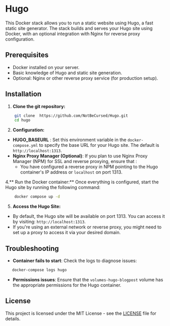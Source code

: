 # Hugo
This Docker stack allows you to run a static website using Hugo, a fast static site generator. The stack builds and serves your Hugo site using Docker, with an optional integration with Nginx for reverse proxy configuration.

## Prerequisites
 - Docker installed on your server.
 - Basic knowledge of Hugo and static site generation.
 - Optional: Nginx or other reverse proxy service (for production setup).

## Installation

1. **Clone the git repository:**
```bash
    git clone  https://github.com/NotBeCursed/Hugo.git
    cd hugo
```
2. **Configuration:**
 - **HUGO_BASEURL** : Set this environment variable in the `docker-compose.yml` to specify the base URL for your Hugo site. The default is `http://localhost:1313`.
 - **Nginx Proxy Manager (Optional)**: If you plan to use Nginx Proxy Manager (NPM) for SSL and reverse proxying, ensure that :
    - You have configured a reverse proxy in NPM pointing to the Hugo container's IP address or `localhost` on port 1313.

4.** Run the Docker container:**
Once everything is configured, start the Hugo site by running the following command:
```bash
    docker compose up -d
```

5. **Access the Hugo Site:**
 - By default, the Hugo site will be available on port 1313. You can access it by visiting: `http://localhost:1313`.
 - If you're using an external network or reverse proxy, you might need to set up a proxy to access it via your desired domain.

## Troubleshooting
 -  **Container fails to start**: Check the logs to diagnose issues:
 ```bash
    docker-compose logs hugo
 ```
- **Permissions issues**: Ensure that the `volumes-hugo-blogpost` volume has the appropriate permissions for the Hugo container.

## License
This project is licensed under the MIT License - see the [LICENSE](LICENSE) file for details.